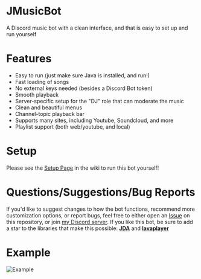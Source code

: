 # JMusicBot
A Discord music bot with a clean interface, and that is easy to set up and run yourself

# Features
* Easy to run (just make sure Java is installed, and run!)
* Fast loading of songs
* No external keys needed (besides a Discord Bot token)
* Smooth playback
* Server-specific setup for the "DJ" role that can moderate the music
* Clean and beautiful menus
* Channel-topic playback bar
* Supports many sites, including Youtube, Soundcloud, and more
* Playlist support (both web/youtube, and local)

# Setup
Please see the [Setup Page](https://github.com/jagrosh/MusicBot/wiki/Setup) in the wiki to run this bot yourself!

# Questions/Suggestions/Bug Reports
If you'd like to suggest changes to how the bot functions, recommend more customization options, or report bugs, feel free to either open an [Issue](https://github.com/jagrosh/MusicBot/issues) on this repository, or join [my Discord server](https://discord.gg/0p9LSGoRLu6Pet0k). If you like this bot, be sure to add a star to the libraries that make this possible: [**JDA**](https://github.com/DV8FromTheWorld/JDA) and [**lavaplayer**](https://github.com/sedmelluq/lavaplayer)

# Example
![Example](http://i.imgur.com/gxDdlRL.png)
